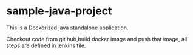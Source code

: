 # sample-java-project

This is a Dockerized java standalone application.

Checkout code from git hub,build docker image and push that image, all steps are defined in jenkins file.